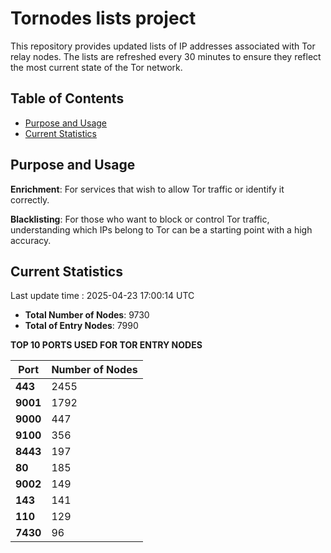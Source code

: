 # Tornodes lists project

This repository provides updated lists of IP addresses associated with Tor relay nodes. The lists are refreshed every 30 minutes to ensure they reflect the most current state of the Tor network.

## Table of Contents

- [Purpose and Usage](#purpose-and-usage)
- [Current Statistics](#current-statistics)


## Purpose and Usage

**Enrichment**: For services that wish to allow Tor traffic or identify it correctly.

**Blacklisting**: For those who want to block or control Tor traffic, understanding which IPs belong to Tor can be a starting point with a high accuracy.

## Current Statistics

Last update time : 2025-04-23 17:00:14 UTC

- **Total Number of Nodes**: 9730
- **Total of Entry Nodes**: 7990

**TOP 10 PORTS USED FOR TOR ENTRY NODES**

| **Port** | **Number of Nodes** |
|------|-----------------|
| **443**   | 2455  |
| **9001**   | 1792  |
| **9000**   | 447  |
| **9100**   | 356  |
| **8443**   | 197  |
| **80**   | 185  |
| **9002**   | 149  |
| **143**   | 141  |
| **110**   | 129  |
| **7430**   | 96  |

